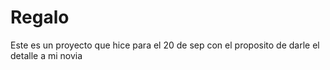 # Regalo
Este es un proyecto que hice para el 20 de sep con el proposito de darle el detalle a mi novia
